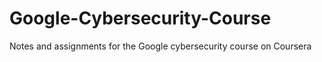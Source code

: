 # Google-Cybersecurity-Course
Notes and assignments for the Google cybersecurity course on Coursera
